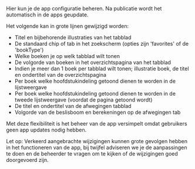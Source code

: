 Hier kun je de app configuratie beheren. Na publicatie wordt het automatisch in de apps geupdate.

Het volgende kan in grote lijnen gewijzigd worden:

- Titel en bijbehorende illustraties van het tabblad
- De standaard chip of tab in het zoekscherm (opties zijn 'favorites' of de 'bookType')
- Welke boeken je op welk tabblad wilt tonen
- De volgorde van boeken in het overzichtspagina van het tabblad
- Indien je meer dan 1 boek per tabblad wilt tonen; illustratie boek, de titel en ondertitel van de overzichtspagina
- Per boek welke hoofdstukindeling getoond dienen te worden in de lijstweergave
- Per boek welke hoofdstukindeling getoond dienen te worden in de tweede lijstweergave (voordat de pagina getoond wordt)
- De titel en ondertitel van de afwegingen tabblad
- Volgorde van de beslisboom en berekeningen op de afwegingen tab

Met deze flexibiliteit is het beheer van de app versimpelt omdat gebruikers geen app updates nodig hebben.

Let op: Verkeerd aangebrachte wijzigingen kunnen grote gevolgen hebben in het functioneren van de app, bij twijfel adviseren we je de aanpassingen te doen en de beheerder te vragen om te kijken of de wijzigingen goed doorgevoerd zijn.
